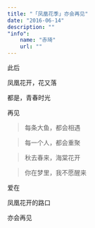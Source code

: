 ```yaml
---
title: "「凤凰花季」亦会再见"
date: "2016-06-14"
description: ""
"info":
    name: "赤琦"
    url: ""
---
```

此后

凤凰花开，花又落

都是，青春时光

再见


> 每条大鱼，都会相遇

> 每一个人，都会重聚

> 秋去春来，海棠花开

> 你在梦里，我不愿醒来


爱在

凤凰花开的路口

亦会再见